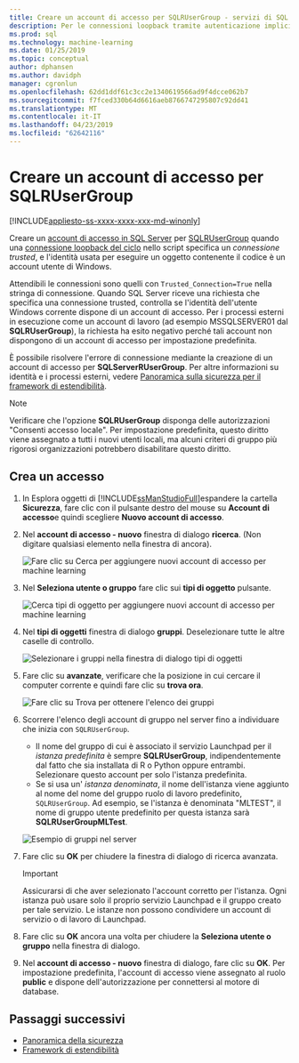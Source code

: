 ```yaml
---
title: Creare un account di accesso per SQLRUserGroup - servizi di SQL Server Machine Learning
description: Per le connessioni loopback tramite autenticazione implicita, creare un account di accesso in SQL Server per SQLRUserGroup, in modo che un account di lavoro possa accedere al server, per la conversione di identità all'utente chiama.
ms.prod: sql
ms.technology: machine-learning
ms.date: 01/25/2019
ms.topic: conceptual
author: dphansen
ms.author: davidph
manager: cgronlun
ms.openlocfilehash: 62dd1ddf61c3cc2e1340619566ad9f4dcce062b7
ms.sourcegitcommit: f7fced330b64d6616aeb8766747295807c92dd41
ms.translationtype: MT
ms.contentlocale: it-IT
ms.lasthandoff: 04/23/2019
ms.locfileid: "62642116"
---
```

# <a name="create-a-login-for-sqlrusergroup"></a>Creare un account di accesso per SQLRUserGroup
[!INCLUDE[appliesto-ss-xxxx-xxxx-xxx-md-winonly](../../includes/appliesto-ss-xxxx-xxxx-xxx-md-winonly.md)]

Creare un [account di accesso in SQL Server](https://docs.microsoft.com/sql/relational-databases/security/authentication-access/create-a-login) per [SQLRUserGroup](../concepts/security.md#sqlrusergroup) quando una [connessione loopback del ciclo](../../advanced-analytics/concepts/security.md#implied-authentication) nello script specifica un *connessione trusted*, e l'identità usata per eseguire un oggetto contenente il codice è un account utente di Windows.

Attendibili le connessioni sono quelli con `Trusted_Connection=True` nella stringa di connessione. Quando SQL Server riceve una richiesta che specifica una connessione trusted, controlla se l'identità dell'utente Windows corrente dispone di un account di accesso. Per i processi esterni in esecuzione come un account di lavoro (ad esempio MSSQLSERVER01 dal **SQLRUserGroup**), la richiesta ha esito negativo perché tali account non dispongono di un account di accesso per impostazione predefinita.

È possibile risolvere l'errore di connessione mediante la creazione di un account di accesso per **SQLServerRUserGroup**. Per altre informazioni su identità e i processi esterni, vedere [Panoramica sulla sicurezza per il framework di estendibilità](../concepts/security.md).

> [!Note]
> Verificare che l'opzione **SQLRUserGroup** disponga delle autorizzazioni "Consenti accesso locale". Per impostazione predefinita, questo diritto viene assegnato a tutti i nuovi utenti locali, ma alcuni criteri di gruppo più rigorosi organizzazioni potrebbero disabilitare questo diritto.

## <a name="create-a-login"></a>Crea un accesso

1. In Esplora oggetti di [!INCLUDE[ssManStudioFull](../../includes/ssmanstudiofull-md.md)]espandere la cartella **Sicurezza**, fare clic con il pulsante destro del mouse su **Account di accesso**e quindi scegliere **Nuovo account di accesso**.

2. Nel **account di accesso - nuovo** finestra di dialogo **ricerca**. (Non digitare qualsiasi elemento nella finestra di ancora).
    
     ![Fare clic su Cerca per aggiungere nuovi account di accesso per machine learning](media/implied-auth-login1.png "fare clic su Cerca per aggiungere nuovi account di accesso per machine learning")

3. Nel **Seleziona utente o gruppo** fare clic sui **tipi di oggetto** pulsante.

     ![Cerca tipi di oggetto per aggiungere nuovi account di accesso per machine learning](media/implied-auth-login2.png "Cerca tipi di oggetto per aggiungere nuovi account di accesso per machine learning")

4. Nel **tipi di oggetti** finestra di dialogo **gruppi**. Deselezionare tutte le altre caselle di controllo.

     ![Selezionare i gruppi nella finestra di dialogo tipi di oggetti](media/implied-auth-login3.png "Seleziona gruppi nella finestra di dialogo tipi di oggetto")

4. Fare clic su **avanzate**, verificare che la posizione in cui cercare il computer corrente e quindi fare clic su **trova ora**.

     ![Fare clic su Trova per ottenere l'elenco dei gruppi](media/implied-auth-login4.png "fare clic su Trova per ottenere l'elenco dei gruppi")

5. Scorrere l'elenco degli account di gruppo nel server fino a individuare che inizia con `SQLRUserGroup`.
    
    + Il nome del gruppo di cui è associato il servizio Launchpad per il _istanza predefinita_ è sempre **SQLRUserGroup**, indipendentemente dal fatto che sia installata di R o Python oppure entrambi. Selezionare questo account per solo l'istanza predefinita.
    + Se si usa un' _istanza denominata_, il nome dell'istanza viene aggiunto al nome del nome del gruppo ruolo di lavoro predefinito, `SQLRUserGroup`. Ad esempio, se l'istanza è denominata "MLTEST", il nome di gruppo utente predefinito per questa istanza sarà **SQLRUserGroupMLTest**.
 
    ![Esempio di gruppi nel server](media/implied-auth-login5.png "esempio di gruppi sul server")
   
5. Fare clic su **OK** per chiudere la finestra di dialogo di ricerca avanzata.

    > [!IMPORTANT]
    > Assicurarsi di che aver selezionato l'account corretto per l'istanza. Ogni istanza può usare solo il proprio servizio Launchpad e il gruppo creato per tale servizio. Le istanze non possono condividere un account di servizio o di lavoro di Launchpad.

6. Fare clic su **OK** ancora una volta per chiudere la **Seleziona utente o gruppo** nella finestra di dialogo.

7. Nel **account di accesso - nuovo** finestra di dialogo, fare clic su **OK**. Per impostazione predefinita, l'account di accesso viene assegnato al ruolo **public** e dispone dell'autorizzazione per connettersi al motore di database.

## <a name="next-steps"></a>Passaggi successivi

+ [Panoramica della sicurezza](../concepts/security.md)
+ [Framework di estendibilità](../concepts/extensibility-framework.md)
